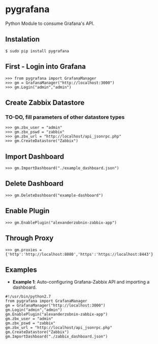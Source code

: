 # pygrafana

Python Module to consume Grafana's API.


## Instalation
```
$ sudo pip install pygrafana
```

## First - Login into Grafana

```
>>> from pygrafana import GrafanaManager
>>> gm = GrafanaManager("http://localhost:3000")
>>> gm.Login("admin","admin")
```

## Create Zabbix Datastore

### TO-DO, fill parameters of other datastore types

```
>>> gm.zbx_user = "admin"
>>> gm.zbx_pswd = "zabbix"
>>> gm.zbx_url = "http://localhost/api_jsonrpc.php"
>>> gm.CreateDatastore("Zabbix")
```

## Import Dashboard

```
>>> gm.ImportDashboard("./example_dashboard.json")
```


## Delete Dashboard
```
>>> gm.DeleteDashboard("example-dashboard")
```


## Enable Plugin

```
>>> gm.EnablePlugin("alexanderzobnin-zabbix-app")
```

## Through Proxy

```
>>> gm.proxies = {'http':'http://localhost:8080','https':'https://localhost:8443'}
```

## Examples

- **Example 1**: Auto-configuring Grafana-Zabbix API and importing a dashboard.
```
#!/usr/bin/python2.7
from pygrafana import GrafanaManager
gm = GrafanaManager("http://localhost:3000")
gm.Login("admin","admin")
gm.EnablePlugin("alexanderzobnin-zabbix-app")
gm.zbx_user = "admin"
gm.zbx_pswd = "zabbix"
gm.zbx_url = "http://localhost/api_jsonrpc.php"
gm.CreateDatastore("Zabbix")
gm.ImportDashboard("./zabbix_dashboard.json")
```
